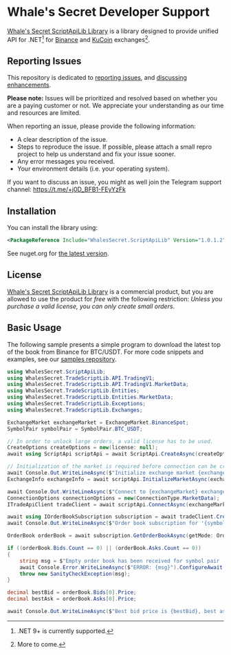 # Whale's Secret Developer Support

[Whale's Secret ScriptApiLib Library](https://www.nuget.org/packages/WhalesSecret.ScriptApiLib) is a library designed to provide unified API for .NET[^1] for [Binance](https://www.binance.com) and [KuCoin](https://www.kucoin.com) exchanges[^2].

## Reporting Issues

This repository is dedicated to [reporting issues](https://github.com/AITIS-s-r-o/WhalesSecret.Developer.Support/issues), and [discussing enhancements](https://github.com/AITIS-s-r-o/WhalesSecret.Developer.Support/discussions).

**Please note:** Issues will be prioritized and resolved based on whether you are a paying customer or not. We appreciate your understanding as our time and resources are limited.

When reporting an issue, please provide the following information:

* A clear description of the issue.
* Steps to reproduce the issue. If possible, please attach a small repro project to help us understand and fix your issue sooner.
* Any error messages you received.
* Your environment details (i.e. your operating system).

If you want to discuss an issue, you might as well join the Telegram support channel: https://t.me/+j0D_BFB1-FEyYzFk

## Installation

You can install the library using:

```xml
<PackageReference Include="WhalesSecret.ScriptApiLib" Version="1.0.1.2" />
```

See nuget.org for [the latest version](https://www.nuget.org/packages/WhalesSecret.ScriptApiLib).

## License 

[Whale's Secret ScriptApiLib Library](https://www.nuget.org/packages/WhalesSecret.ScriptApiLib) is a commercial product, but you are allowed to use the product for _free_ with the following restriction: _Unless you purchase a valid license, you can only create small orders_.

## Basic Usage

The following sample presents a simple program to download the latest top of the book from Binance for BTC/USDT. For more code snippets and examples, see our [samples repository](https://github.com/AITIS-s-r-o/WhalesSecret.ScriptApiLib.Samples?tab=readme-ov-file#how-to-start).

```cs
using WhalesSecret.ScriptApiLib;
using WhalesSecret.TradeScriptLib.API.TradingV1;
using WhalesSecret.TradeScriptLib.API.TradingV1.MarketData;
using WhalesSecret.TradeScriptLib.Entities;
using WhalesSecret.TradeScriptLib.Entities.MarketData;
using WhalesSecret.TradeScriptLib.Exceptions;
using WhalesSecret.TradeScriptLib.Exchanges;

ExchangeMarket exchangeMarket = ExchangeMarket.BinanceSpot;
SymbolPair symbolPair = SymbolPair.BTC_USDT;

// In order to unlock large orders, a valid license has to be used.
CreateOptions createOptions = new(license: null);
await using ScriptApi scriptApi = await ScriptApi.CreateAsync(createOptions).ConfigureAwait(false);

// Initialization of the market is required before connection can be created.
await Console.Out.WriteLineAsync($"Initialize exchange market {exchangeMarket}.").ConfigureAwait(false);
ExchangeInfo exchangeInfo = await scriptApi.InitializeMarketAsync(exchangeMarket).ConfigureAwait(false);

await Console.Out.WriteLineAsync($"Connect to {exchangeMarket} exchange with full-trading access.").ConfigureAwait(false);
ConnectionOptions connectionOptions = new(ConnectionType.MarketData);
ITradeApiClient tradeClient = await scriptApi.ConnectAsync(exchangeMarket, connectionOptions).ConfigureAwait(false);

await using IOrderBookSubscription subscription = await tradeClient.CreateOrderBookSubscriptionAsync(symbolPair).ConfigureAwait(false);
await Console.Out.WriteLineAsync($"Order book subscription for '{symbolPair}' on {exchangeMarket} has been created successfully as '{subscription}'. Wait for the next order order book update.").ConfigureAwait(false);

OrderBook orderBook = await subscription.GetOrderBookAsync(getMode: OrderBookGetMode.WaitUntilNew).ConfigureAwait(false);

if ((orderBook.Bids.Count == 0) || (orderBook.Asks.Count == 0))
{
    string msg = $"Empty order book has been received for symbol pair '{symbolPair}' on {exchangeMarket}.";
    await Console.Error.WriteLineAsync($"ERROR: {msg}").ConfigureAwait(false);
    throw new SanityCheckException(msg);
}

decimal bestBid = orderBook.Bids[0].Price;
decimal bestAsk = orderBook.Asks[0].Price;

await Console.Out.WriteLineAsync($"Best bid price is {bestBid}, best ask price is {bestAsk}.").ConfigureAwait(false);
```


[^1]: .NET 9+ is currently supported.
[^2]: More to come.